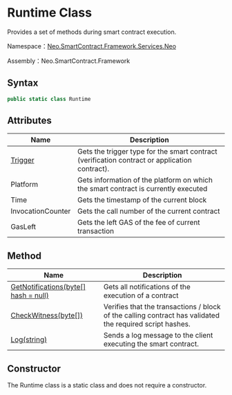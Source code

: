 # Runtime Class

Provides a set of methods during smart contract execution.

Namespace：[Neo.SmartContract.Framework.Services.Neo](../neo.md)

Assembly：Neo.SmartContract.Framework

## Syntax

```c#
public static class Runtime
```

## Attributes

| Name                          | Description                                                  |
| ----------------------------- | ------------------------------------------------------------ |
| [Trigger](Runtime/Trigger.md) | Gets the trigger type for the smart contract (verification contract or application contract). |
| Platform                      | Gets information of the platform on which the smart contract is currently executed |
| Time                          | Gets the timestamp of the current block                      |
| InvocationCounter             | Gets the call number of the current contract                 |
| GasLeft                       | Gets the left GAS of the fee of current transaction          |

## Method

| Name                                                         | Description                                                  |
| ------------------------------------------------------------ | ------------------------------------------------------------ |
| [GetNotifications(byte[] hash = null)](Runtime/GetNotifications.md) | Gets all notifications of the execution of a contract        |
| [CheckWitness(byte[])](Runtime/CheckWitness.md)              | Verifies that the transactions / block of the calling contract has validated the required script hashes. |
| [Log(string)](Runtime/Log.md)                                | Sends a log message to the client executing the smart contract. |


## Constructor

The Runtime class is a static class and does not require a constructor.